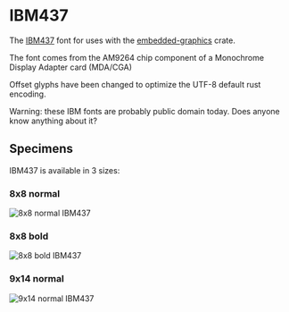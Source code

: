 # IBM437

The [IBM437](https://en.wikipedia.org/wiki/Code_page_437) font for uses with the [embedded-graphics](https://crates.io/crates/embedded-graphics) crate.

The font comes from the AM9264 chip component of a Monochrome Display Adapter card (MDA/CGA)

Offset glyphs have been changed to optimize the UTF-8 default rust encoding.

Warning: these IBM fonts are probably public domain today. Does anyone know anything about it?

## Specimens

IBM437 is available in 3 sizes:

### 8x8 normal

![8x8 normal IBM437](https://raw.githubusercontent.com/sbechet/ibm437/master/data/font_8_8_normal.png)

### 8x8 bold

![8x8 bold IBM437](https://raw.githubusercontent.com/sbechet/ibm437/master/data/font_8_8_bold.png)

### 9x14 normal

![9x14 normal IBM437](https://raw.githubusercontent.com/sbechet/ibm437/master/data/font_9_14_normal.png)

